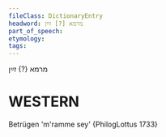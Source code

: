 ```yaml
---
fileClass: DictionaryEntry
headword: מרמא [?] זײַן
part_of_speech: 
etymology: 
tags: 
---
```

מרמא {?} זײַן

WESTERN
========

Betrügen 'm'ramme sey' {PhilogLottus 1733}